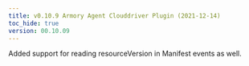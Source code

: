 ```yaml
---
title: v0.10.9 Armory Agent Clouddriver Plugin (2021-12-14)
toc_hide: true
version: 00.10.09
---
```


Added support for reading resourceVersion in Manifest events as well.
